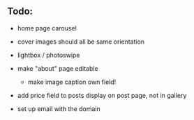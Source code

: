 ## Todo:


- home page carousel

- cover images should all be same orientation

- lightbox / photoswipe

- make "about" page editable
    - make image caption own field!

- add price field to posts
    display on post page, not in gallery

- set up email with the domain